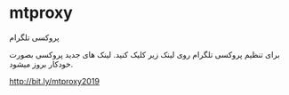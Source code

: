 # mtproxy
پروکسی تلگرام

برای تنظیم پروکسی تلگرام روی لینک زیر کلیک کنید. لینک های جدید پروکسی بصورت خودکار بروز میشود.

http://bit.ly/mtproxy2019
